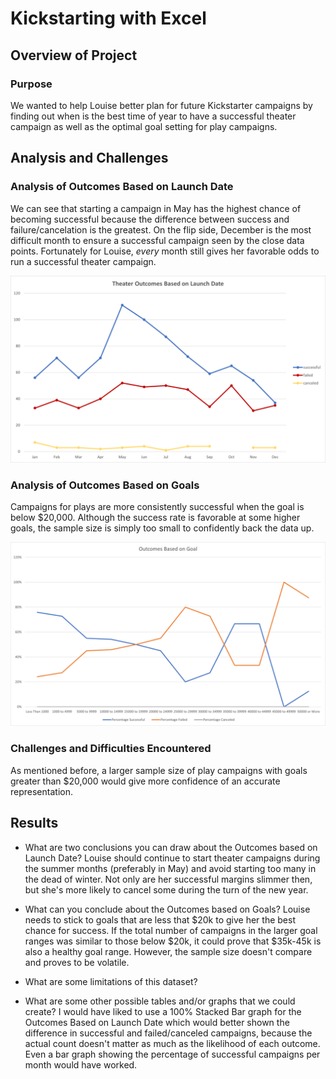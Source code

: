 # Kickstarting with Excel

## Overview of Project

### Purpose
We wanted to help Louise better plan for future Kickstarter campaigns by finding out when is the best time of year to have
a successful theater campaign as well as the optimal goal setting for play campaigns.

## Analysis and Challenges

### Analysis of Outcomes Based on Launch Date
We can see that starting a campaign in May has the highest chance of becoming successful because the difference between
success and failure/cancelation is the greatest. On the flip side, December is the most difficult month to ensure a
successful campaign seen by the close data points. Fortunately for Louise, *every* month still gives her favorable odds
to run a successful theater campaign.

![Theater_Outcomes_vs_Launch](https://github.com/rlook3/kickstarter-analysis/blob/main/resources/Theater_Outcomes_vs_Launch.png)

### Analysis of Outcomes Based on Goals
Campaigns for plays are more consistently successful when the goal is below $20,000. Although the success rate is favorable
at some higher goals, the sample size is simply too small to confidently back the data up. 

![Outcomes_vs_Goals](/resources/Outcomes_vs_Goals.png)

### Challenges and Difficulties Encountered
As mentioned before, a larger sample size of play campaigns with goals greater than $20,000 would give more confidence of an
accurate representation. 

## Results

- What are two conclusions you can draw about the Outcomes based on Launch Date?
Louise should continue to start theater campaigns during the summer months (preferably in May) and avoid starting too many
in the dead of winter. Not only are her successful margins slimmer then, but she's more likely to cancel some during the
turn of the new year.

- What can you conclude about the Outcomes based on Goals?
Louise needs to stick to goals that are less that $20k to give her the best chance for success. If the total number of
campaigns in the larger goal ranges was similar to those below $20k, it could prove that $35k-45k is also a healthy goal
range. However, the sample size doesn't compare and proves to be volatile.

- What are some limitations of this dataset?


- What are some other possible tables and/or graphs that we could create?
I would have liked to use a 100% Stacked Bar graph for the Outcomes Based on Launch Date which would better shown the
difference in successful and failed/canceled campaigns, because the actual count doesn't matter as much as the likelihood of
each outcome. Even a bar graph showing the percentage of successful campaigns per month would have worked.
